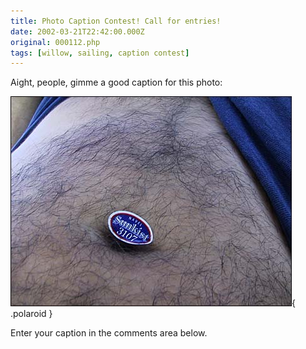 ```yaml
---
title: Photo Caption Contest! Call for entries!
date: 2002-03-21T22:42:00.000Z
original: 000112.php
tags: [willow, sailing, caption contest]
---
```


Aight, people, gimme a good caption for this photo:

![img](./sunkist-navel.jpg){ .polaroid }

Enter your caption in the comments area below.
